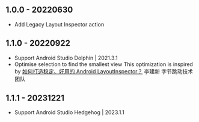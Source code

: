 ## 1.0.0 - 20220630
* Add Legacy Layout Inspector action

## 1.1.0 - 20220922
* Support Android Studio Dolphin | 2021.3.1
* Optimise selection to find the smallest view
  This optimization is inspired by [如何打造稳定、好用的 Android LayoutInspector？](https://mp.weixin.qq.com/s/Fzh6ZhyothpOGWjNMm3ubg)
  李建新 字节跳动技术团队

## 1.1.1 - 20231221
* Support Android Studio Hedgehog | 2023.1.1